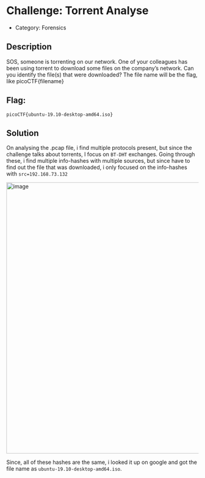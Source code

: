 # Challenge: Torrent Analyse
- Category: Forensics

## Description
SOS, someone is torrenting on our network.
One of your colleagues has been using torrent to download some files on the company’s network. Can you identify the file(s) that were downloaded? The file name will be the flag, like picoCTF{filename}

## Flag: 
`picoCTF{ubuntu-19.10-desktop-amd64.iso}`

## Solution
On analysing the .pcap file, i find multiple protocols present, but since the challenge talks about torrents, I focus on `BT-DHT` exchanges. 
Going through these, i find multiple info-hashes with multiple sources, but since have to find out the file that was downloaded, i only focused on the info-hashes with `src=192.168.73.132` 

<img width="1452" height="709" alt="image" src="https://github.com/user-attachments/assets/b715fd9f-9ce5-42e1-b62b-dc6d5796359e" />

Since, all of these hashes are the same, i looked it up on google and got the file name as `ubuntu-19.10-desktop-amd64.iso`.
